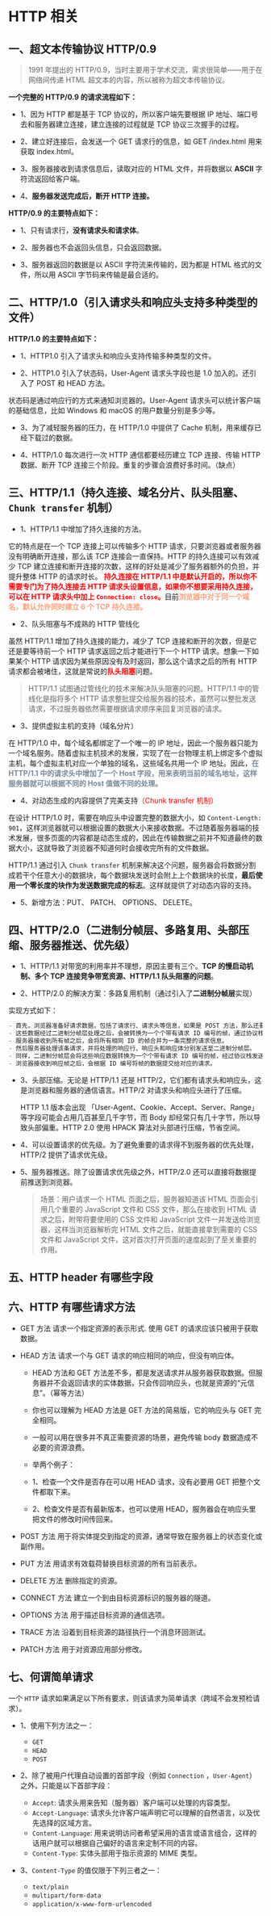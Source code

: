 # HTTP 相关

## 一、超文本传输协议 HTTP/0.9

> 1991 年提出的 HTTP/0.9，当时主要用于学术交流，需求很简单——用于在网络间传递 HTML 超文本的内容，所以被称为超文本传输协议。

**一个完整的 HTTP/0.9 的请求流程如下：**

- 1、因为 HTTP 都是基于 TCP 协议的，所以客户端先要根据 IP 地址、端口号去和服务器建立连接，建立连接的过程就是 TCP 协议三次握手的过程。

- 2、建立好连接后，会发送一个 GET 请求行的信息，如 GET /index.html 用来获取 index.html。

- 3、服务器接收到请求信息后，读取对应的 HTML 文件，并将数据以 **ASCII** 字符流返回给客户端。

- 4、**服务器发送完成后，断开 HTTP 连接。**

**HTTP/0.9 的主要特点如下：**

- 1、只有请求行，**没有请求头和请求体**。

- 2、服务器也不会返回头信息，只会返回数据。

- 3、服务器返回的数据是以 ASCII 字符流来传输的，因为都是 HTML 格式的文件，所以用 ASCII 字节码来传输是最合适的。

## 二、HTTP/1.0（引入请求头和响应头支持多种类型的文件）

**HTTP/1.0 的主要特点如下：**

- 1、HTTP1.0 引入了请求头和响应头支持传输多种类型的文件。

- 2、HTTP1.0 引入了状态码，User-Agent 请求头字段也是 1.0 加入的。还引入了 POST 和 HEAD 方法。

状态码是通过响应行的方式来通知浏览器的。User-Agent 请求头可以统计客户端的基础信息，比如 Windows 和 macOS 的用户数量分别是多少等。

- 3、为了减轻服务器的压力，在 HTTP/1.0 中提供了 Cache 机制，用来缓存已经下载过的数据。

- 4、HTTP/1.0 每次进行一次 HTTP 通信都要经历建立 TCP 连接、传输 HTTP 数据、断开 TCP 连接三个阶段。重复的步骤会浪费好多时间。（缺点）

## 三、HTTP/1.1（持久连接、域名分片、队头阻塞、`Chunk transfer` 机制）

- 1、HTTP/1.1 中增加了持久连接的方法。

它的特点是在一个 TCP 连接上可以传输多个 HTTP 请求，只要浏览器或者服务器没有明确断开连接，那么该 TCP 连接会一直保持。HTTP 的持久连接可以有效减少 TCP 建立连接和断开连接的次数，这样的好处是减少了服务器额外的负担，并提升整体 HTTP 的请求时长。
<font color="red">**持久连接在 HTTP/1.1 中是默认开启的，所以你不需要专门为了持久连接去 HTTP 请求头设置信息，如果你不想要采用持久连接，可以在 HTTP 请求头中加上 `Connection: close`。**</font>目前<font color="LightSalmon">**浏览器中对于同一个域名，默认允许同时建立 6 个 TCP 持久连接。**</font>

- 2、队头阻塞与不成熟的 HTTP 管线化

虽然 HTTP/1.1 增加了持久连接的能力，减少了 TCP 连接和断开的次数，但是它还是要等待前一个 HTTP 请求返回之后才能进行下一个 HTTP 请求。想象一下如果某个 HTTP 请求因为某些原因没有及时返回，那么这个请求之后的所有 HTTP 请求都会被堵住，这就是常说的<font color="red">**队头阻塞**</font>问题。

> HTTP/1.1 试图通过管线化的技术来解决队头阻塞的问题。HTTP/1.1 中的管线化是指将多个 HTTP 请求整批提交给服务器的技术，虽然可以整批发送请求，不过服务器依然需要根据请求顺序来回复浏览器的请求。

- 3、提供虚拟主机的支持（域名分片）

在 HTTP/1.0 中，每个域名都绑定了一个唯一的 IP 地址，因此一个服务器只能为一个域名服务。随着虚拟主机技术的发展，实现了在一台物理主机上绑定多个虚拟主机，每个虚拟主机对应一个单独的域名，这些域名共用一个 IP 地址。因此，<font color="LightSlateGray">**在 HTTP/1.1 中的请求头中增加了一个 Host 字段，用来表明当前的域名地址，这样服务器就可以根据不同的 Host 值做不同的处理。**</font>

- 4、对动态生成的内容提供了完美支持<font color="red">（Chunk transfer 机制）</font>

在设计 HTTP/1.0 时，需要在响应头中设置完整的数据大小，如 `Content-Length: 901`，这样浏览器就可以根据设置的数据大小来接收数据。不过随着服务器端的技术发展，很多页面的内容都是动态生成的，因此在传输数据之前并不知道最终的数据大小，这就导致了浏览器不知道何时会接收完所有的文件数据。

HTTP/1.1 通过引入 `Chunk transfer` 机制来解决这个问题，服务器会将数据分割成若干个任意大小的数据块，每个数据块发送时会附上上个数据块的长度，**最后使用一个零长度的块作为发送数据完成的标志**。这样就提供了对动态内容的支持。

- 5、新增方法：PUT、 PATCH、 OPTIONS、 DELETE。

## 四、HTTP/2.0（二进制分帧层、多路复用、头部压缩、服务器推送、优先级）

- 1、HTTP/1.1 对带宽的利用率并不理想，原因主要有三个。**TCP 的慢启动机制、多个 TCP 连接竞争带宽资源、HTTP/1.1 队头阻塞的问题**。

- 2、HTTP/2.0 的解决方案：多路复用机制（通过引入了**二进制分帧层**实现）

实现方式如下：

```js
- 首先，浏览器准备好请求数据，包括了请求行、请求头等信息，如果是 POST 方法，那么还要有请求体。
- 这些数据经过二进制分帧层处理之后，会被转换为一个个带有请求 ID 编号的帧，通过协议栈将这些帧发送给服务器。
- 服务器接收到所有帧之后，会将所有相同 ID 的帧合并为一条完整的请求信息。
- 然后服务器处理该条请求，并将处理的响应行、响应头和响应体分别发送至二进制分帧层。
- 同样，二进制分帧层会将这些响应数据转换为一个个带有请求 ID 编号的帧，经过协议栈发送给浏览器。
- 浏览器接收到响应帧之后，会根据 ID 编号将帧的数据提交给对应的请求。
```

- 3、头部压缩。无论是 HTTP/1.1 还是 HTTP/2，它们都有请求头和响应头，这是浏览器和服务器的通信语言。HTTP/2 对请求头和响应头进行了压缩。

  HTTP 1.1 版本会出现 「User-Agent、Cookie、Accept、Server、Range」 等字段可能会占用几百甚至几千字节，而 Body 却经常只有几十字节，所以导致头部偏重。HTTP 2.0 使用 HPACK 算法对头部进行压缩，节省空间。

- 4、可以设置请求的优先级。为了避免重要的请求得不到服务器的优先处理，HTTP/2 提供了请求优先级。

- 5、服务器推送。除了设置请求优先级之外，HTTP/2.0 还可以直接将数据提前推送到浏览器。
  > 场景：用户请求一个 HTML 页面之后，服务器知道该 HTML 页面会引用几个重要的 JavaScript 文件和 CSS 文件，那么在接收到 HTML 请求之后，附带将要使用的 CSS 文件和 JavaScript 文件一并发送给浏览器，这样当浏览器解析完 HTML 文件之后，就能直接拿到需要的 CSS 文件和 JavaScript 文件，这对首次打开页面的速度起到了至关重要的作用。

## 五、HTTP header 有哪些字段

## 六、HTTP 有哪些请求方法

- GET 方法 请求一个指定资源的表示形式. 使用 GET 的请求应该只被用于获取数据。

- HEAD 方法 请求一个与 GET 请求的响应相同的响应，但没有响应体。

  - HEAD 方法和 GET 方法差不多，都是发送请求并从服务器获取数据。但服务器并不会返回请求的实体数据，只会传回响应头，也就是资源的“元信息”。（幂等方法）

  - 你也可以理解为 HEAD 方法是 GET 方法的简易版，它的响应头与 GET 完全相同。

  - 一般可以用在很多并不真正需要资源的场景，避免传输 body 数据造成不必要的资源浪费。

  - 举两个例子：

  - 1、检查一个文件是否存在可以用 HEAD 请求，没有必要用 GET 把整个文件都取下来。

  - 2、检查文件是否有最新版本，也可以使用 HEAD，服务器会在响应头里把文件的修改时间传回来。

- POST 方法 用于将实体提交到指定的资源，通常导致在服务器上的状态变化或副作用。

- PUT 方法 用请求有效载荷替换目标资源的所有当前表示。

- DELETE 方法 删除指定的资源。

- CONNECT 方法 建立一个到由目标资源标识的服务器的隧道。

- OPTIONS 方法 用于描述目标资源的通信选项。

- TRACE 方法 沿着到目标资源的路径执行一个消息环回测试。

- PATCH 方法 用于对资源应用部分修改。

## 七、何谓简单请求

一个 `HTTP` 请求如果满足以下所有要求，则该请求为简单请求（跨域不会发预检请求）。

- 1、使用下列方法之一：

  - `GET`
  - `HEAD`
  - `POST`

- 2、除了被用户代理自动设置的首部字段（例如 `Connection` ，`User-Agent`）之外，只能是以下首部字段：

  - `Accept`: 请求头用来告知（服务器）客户端可以处理的内容类型。
  - `Accept-Language`: 请求头允许客户端声明它可以理解的自然语言，以及优先选择的区域方言。
  - `Content-Language`: 用来说明访问者希望采用的语言或语言组合，这样的话用户就可以根据自己偏好的语言来定制不同的内容。
  - `Content-Type`: 实体头部用于指示资源的 MIME 类型。

- 3、`Content-Type` 的值仅限于下列三者之一：
  - `text/plain`
  - `multipart/form-data`
  - `application/x-www-form-urlencoded`
